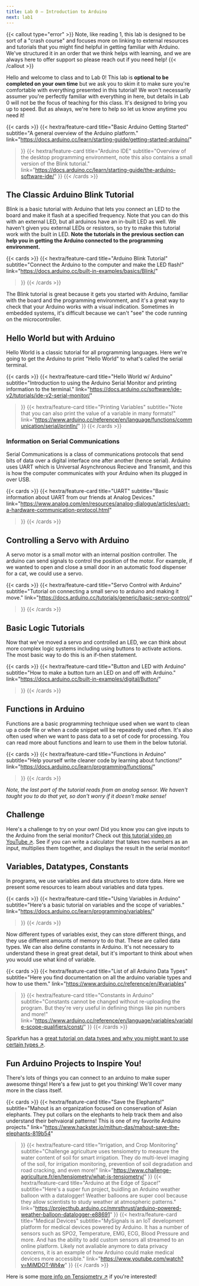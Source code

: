 ```yaml
---
title: Lab 0 — Introduction to Arduino
next: lab1
---
```


{{< callout type="error" >}}
  Note, like reading 1, this lab is designed to be sort of a "crash course" and focuses more on linking to external resources and tutorials that you might find helpful in getting familiar with Arduino. We've structured it in an order that we think helps with learning, and we are always here to offer support so please reach out if you need help!
{{< /callout >}}

Hello and welcome to class and to Lab 0! This lab is **optional to be completed on your own time** but we ask you to skim it to make sure you're comfortable with everything presented in this tutorial! We won't necessarily assumer you're perfectly familiar with everything in here, but details in Lab 0 will not be the focus of teaching for this class. It's designed to bring you up to speed. But as always, we're here to help so let us know anytime you need it! 

<div class="mt-12"></div>

{{< cards >}}
  {{< hextra/feature-card
    title="Basic Arduino Getting Started"
    subtitle="A general overview of the Arduino platform."
    link="https://docs.arduino.cc/learn/starting-guide/getting-started-arduino/"
  >}}
  {{< hextra/feature-card
    title="Arduino IDE"
    subtitle="Overview of the desktop programming environment, note this also contains a small version of the Blink tutorial."
    link="https://docs.arduino.cc/learn/starting-guide/the-arduino-software-ide/"
  >}}
{{< /cards >}}

## The Classic Arduino Blink Tutorial

Blink is a basic tutorial with Arduino that lets you connect an LED to the board and make it flash at a specified frequency. Note that you can do this with an external LED, but all arduinos have an in-built LED as well. We haven't given you external LEDs or resistors, so try to make this tutorial work with the built in LED. **Note the tutorials in the previous section can help you in getting the Arduino connected to the programming environment.**

{{< cards >}}
  {{< hextra/feature-card
    title="Arduino Blink Tutorial"
    subtitle="Connect the Arduino to the computer and make the LED flash!"
    link="https://docs.arduino.cc/built-in-examples/basics/Blink/"
  >}}
{{< /cards >}}

The Blink tutorial is great because it gets you started with Arduino, familiar with the board and the programming environment, and it's a great way to check that your Arduino works with a visual indication. Sometimes in embedded systems, it's difficult because we can't "see" the code running on the microcontroller.

## Hello World but with Arduino

Hello World is a classic tutorial for all programming languages. Here we're going to get the Arduino to print "Hello World" to what's called the serial terminal. 

{{< cards >}}
  {{< hextra/feature-card
    title="Hello World w/ Arduino"
    subtitle="Introduction to using the Arduino Serial Monitor and printing information to the terminal."
    link="https://docs.arduino.cc/software/ide-v2/tutorials/ide-v2-serial-monitor/"
  >}}
  {{< hextra/feature-card
    title="Printing Variables"
    subtitle="Note that you can also print the value of a variable in many formats!"
    link="https://www.arduino.cc/reference/en/language/functions/communication/serial/println/"
  >}}
{{< /cards >}}

### Information on Serial Communications

Serial Communications is a class of communications protocols that send bits of data over a digital interface one after another (hence serial). Arduino uses UART which is Universal Asynchronous Recieve and Transmit, and this is how the computer communicates with your Arduino when its plugged in over USB.

{{< cards >}}
  {{< hextra/feature-card
    title="UART"
    subtitle="Basic information about UART from our friends at Analog Devices."
    link="https://www.analog.com/en/resources/analog-dialogue/articles/uart-a-hardware-communication-protocol.html"
  >}}
{{< /cards >}}

## Controlling a Servo with Arduino

A servo motor is a small motor with an internal position controller. The arduino can send signals to control the position of the motor. For example, if we wanted to open and close a small door in an automatic food dispenser for a cat, we could use a servo.

{{< cards >}}
  {{< hextra/feature-card
    title="Servo Control with Arduino"
    subtitle="Tutorial on connecting a small servo to arduino and making it move."
    link="https://docs.arduino.cc/tutorials/generic/basic-servo-control/"
  >}}
{{< /cards >}}

## Basic Logic Tutorials

Now that we've moved a servo and controlled an LED, we can think about more complex logic systems including using buttons to activate actions. The most basic way to do this is an if-then statement.

{{< cards >}}
  {{< hextra/feature-card
    title="Button and LED with Arduino"
    subtitle="How to make a button turn an LED on and off with Arduino."
    link="https://docs.arduino.cc/built-in-examples/digital/Button/"
  >}}
{{< /cards >}}

## Functions in Arduino

Functions are a basic programming technique used when we want to clean up a code file or when a code snippet will be repeatedly used often. It's also often used when we want to pass data to a set of code for processing. You can read more about functions and learn to use them in the below tutorial.

{{< cards >}}
  {{< hextra/feature-card
    title="Functions in Arduino"
    subtitle="Help yourself write cleaner code by learning about functions!"
    link="https://docs.arduino.cc/learn/programming/functions/"
  >}}
{{< /cards >}}

*Note, the last part of the tutorial reads from an analog sensor. We haven't taught you to do that yet, so don't worry if it doesn't make sense!*

## Challenge

Here's a challenge to try on your own! Did you know you can give inputs to the Arduino from the serial monitor? Check out [this tutorial video on YouTube ↗](https://www.youtube.com/watch?v=XishaRwUlGM). See if you can write a calculator that takes two numbers as an input, multiplies them together, and displays the result in the serial monitor!

## Variables, Datatypes, Constants

In programs, we use variables and data structures to store data. Here we present some resources to learn about variables and data types.

{{< cards >}}
  {{< hextra/feature-card
    title="Using Variables in Arduino"
    subtitle="Here's a basic tutorial on variables and the scope of variables."
    link="https://docs.arduino.cc/learn/programming/variables/"
  >}}
{{< /cards >}}

Now different types of variables exist, they can store different things, and they use different amounts of memory to do that. These are called data types. We can also define constants in Arduino. It's not necessary to understand these in great great detail, but it's important to think about when you would use what kind of variable.

{{< cards >}}
  {{< hextra/feature-card
    title="List of all Arduino Data Types"
    subtitle="Here you find documentation on all the arduino variable types and how to use them."
    link="https://www.arduino.cc/reference/en/#variables"
  >}}
  {{< hextra/feature-card
    title="Constants in Arduino"
    subtitle="Constants cannot be changed without re-uploading the program. But they're very useful in defining things like pin numbers and more!"
    link="https://www.arduino.cc/reference/en/language/variables/variable-scope-qualifiers/const/"
  >}}
{{< /cards >}}

Sparkfun has a [great tutorial on data types and why you might want to use certain types ↗](https://learn.sparkfun.com/tutorials/data-types-in-arduino/all).

## Fun Arduino Projects to Inspire You!

There's lots of things you can connect to an arduino to make super awesome things! Here's a few just to get you thinking! We'll cover many more in the class itself.

{{< cards >}}
  {{< hextra/feature-card
    title="Save the Elephants!"
    subtitle="Mahout is an organization focused on conservation of Asian elephants. They put collars on the elephants to help track them and also understand their behvaioral patterns! This is one of my favorite Arduino projects."
    link="https://www.hackster.io/mithun-das/mahout-save-the-elephants-819b54"
  >}}
  {{< hextra/feature-card
    title="Irrigation, and Crop Monitoring"
    subtitle="Challenge agriculture uses tensiometry to measure the water content of soil for smart irrigation. They do multi-level imaging of the soil, for irrigation monitoring, prevention of soil degradation and road cracking, and even more!"
    link="https://www.challenge-agriculture.fr/en/tensiometry/what-is-tensiometry/"
  >}}
  {{< hextra/feature-card
    title="Arduino at the Edge of Space!"
    subtitle="Here's a super fun project, buidling an Arduino weather balloon with a datalogger! Weather balloons are super cool because they allow scientists to study weather at atmospheric patterns."
    link="https://projecthub.arduino.cc/nmrsthrust/arduino-powered-weather-balloon-datalogger-e88691"
  >}}
  {{< hextra/feature-card
    title="Medical Devices"
    subtitle="MySignals is an IoT development platform for medical devices powered by Arduino. It has a number of sensors such as SPO2, Temperature, EMG, ECG, Blood Pressure and more. And has the ability to add custom sensors all streamed to an online platform. Likely not avaliable anymore to data privacy concerns, it is an example of how Arduino could make medical devices more accessible."
    link="https://www.youtube.com/watch?v=MiMDOT-Wt4w"
  >}}
{{< /cards >}}

Here is some [more info on Tensiometry ↗](https://sanangelo.tamu.edu/extension/agronomy/agronomy-publications/grain-sorghum-production-in-west-central-texas/how-to-estimate-soil-moisture-by-feel/soil-moisture-measuring-devices/tensiometer/#:~:text=In%20essence%2C%20the%20tensiometer%20gauges,on%20the%20tensiometer%20vacuum%20gauge.) if you're interested! 




